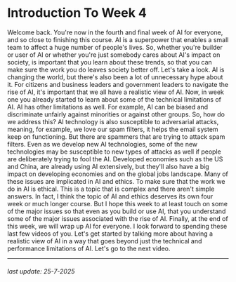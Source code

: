 # Introduction To Week 4

Welcome back. You're now in
the fourth and final week of AI for everyone, and so close
to finishing this course. AI is a superpower that enables a small team to affect
a huge number of people's lives. So, whether you're builder or user of AI or whether you're just somebody cares about
AI's impact on society, is important that you
learn about these trends, so that you can make
sure the work you do leaves society better off. Let's take a look. AI
is changing the world, but there's also been a lot
of unnecessary hype about it. For citizens and
business leaders and government leaders to
navigate the rise of AI, it's important
that we all have a realistic view of AI. Now, in week one you
already started to learn about some of the technical
limitations of AI. AI has other limitations as well. For example, AI can be biased and discriminate unfairly
against minorities or against other groups. So, how do we address this? AI technology is also susceptible
to adversarial attacks, meaning, for example, we
love our spam filters, it helps the email system
keep on functioning. But there are spammers
that are trying to attack spam filters. Even as we develop
new AI technologies, some of the new
technologies may be susceptible to new types of attacks as well if people are deliberately trying
to fool the AI. Developed economies such
as the US and China, are already using AI extensively, but they'll also have
a big impact on developing economies and on
the global jobs landscape. Many of these issues are
implicated in AI and ethics. To make sure that the work
we do in AI is ethical. This is a topic that is complex and there
aren't simple answers. In fact, I think the topic
of AI and ethics deserves its own four week
or much longer course. But I hope this week to
at least touch on some of the major issues so that
even as you build or use AI, that you understand some of the major issues associated
with the rise of AI. Finally, at the end of this week, we will wrap up AI for everyone. I look forward to spending these last few videos of you. Let's get started by talking more about having
a realistic view of AI in a way that goes beyond just the technical and
performance limitations of AI. Let's go to the next video.

---

###### last update: 25-7-2025